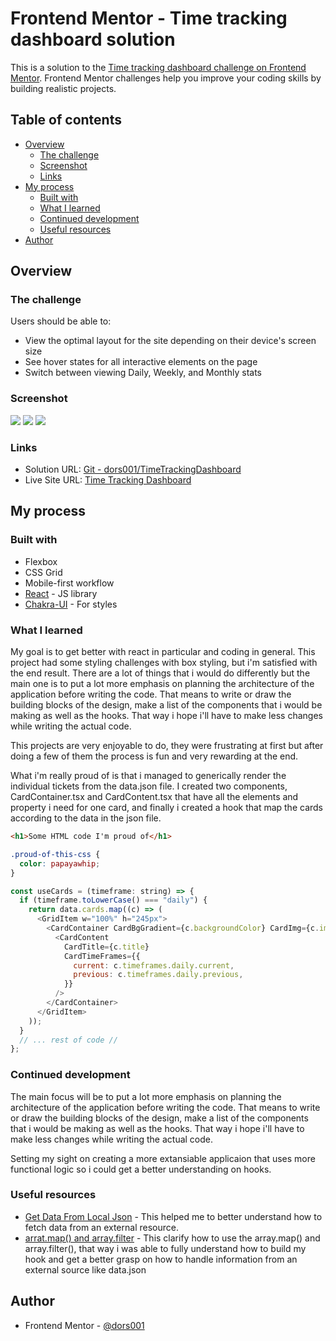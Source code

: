 # Frontend Mentor - Time tracking dashboard solution

This is a solution to the [Time tracking dashboard challenge on Frontend Mentor](https://www.frontendmentor.io/challenges/time-tracking-dashboard-UIQ7167Jw). Frontend Mentor challenges help you improve your coding skills by building realistic projects.

## Table of contents

- [Overview](#overview)
  - [The challenge](#the-challenge)
  - [Screenshot](#screenshot)
  - [Links](#links)
- [My process](#my-process)
  - [Built with](#built-with)
  - [What I learned](#what-i-learned)
  - [Continued development](#continued-development)
  - [Useful resources](#useful-resources)
- [Author](#author)

## Overview

### The challenge

Users should be able to:

- View the optimal layout for the site depending on their device's screen size
- See hover states for all interactive elements on the page
- Switch between viewing Daily, Weekly, and Monthly stats

### Screenshot

![](</Time%20Tracking%20Dashboard/Time%20Tracking%20Dashboard/public/screenshots/TTD-desktop(1440px).png>)
![](</Time%20Tracking%20Dashboard/Time%20Tracking%20Dashboard/public/screenshots/TTD-desktop(1440px)-highlight.png>)
![](/Time%20Tracking%20Dashboard/Time%20Tracking%20Dashboard/public/screenshots/TTD-mobile.png)

### Links

- Solution URL: [Git - dors001/TimeTrackingDashboard](https://github.com/dors001/TimeTrackingDashboard/tree/main/Time%20Tracking%20Dashboard)
- Live Site URL: [Time Tracking Dashboard](https://time-tracking-dashboard-ashen-iota.vercel.app/)

## My process

### Built with

- Flexbox
- CSS Grid
- Mobile-first workflow
- [React](https://reactjs.org/) - JS library
- [Chakra-UI](https://chakra-ui.com/) - For styles

### What I learned

My goal is to get better with react in particular and coding in general.
This project had some styling challenges with box styling, but i'm satisfied with the end result.
There are a lot of things that i would do differently but the main one is to put a lot more emphasis on planning the architecture of the application before writing the code. That means to write or draw the building blocks of the design, make a list of the components that i would be making as well as the hooks.
That way i hope i'll have to make less changes while writing the actual code.

This projects are very enjoyable to do, they were frustrating at first but after doing a few of them the process is fun and very rewarding at the end.

What i'm really proud of is that i managed to generically render the individual tickets from the data.json file. I created two components, CardContainer.tsx and CardContent.tsx that have all the elements and property i need for one card, and finally i created a hook that map the cards according to the data in the json file.

```html
<h1>Some HTML code I'm proud of</h1>
```

```css
.proud-of-this-css {
  color: papayawhip;
}
```

```js
const useCards = (timeframe: string) => {
  if (timeframe.toLowerCase() === "daily") {
    return data.cards.map((c) => (
      <GridItem w="100%" h="245px">
        <CardContainer CardBgGradient={c.backgroundColor} CardImg={c.image}>
          <CardContent
            CardTitle={c.title}
            CardTimeFrames={{
              current: c.timeframes.daily.current,
              previous: c.timeframes.daily.previous,
            }}
          />
        </CardContainer>
      </GridItem>
    ));
  }
  // ... rest of code //
};
```

### Continued development

The main focus will be to put a lot more emphasis on planning the architecture of the application before writing the code. That means to write or draw the building blocks of the design, make a list of the components that i would be making as well as the hooks.
That way i hope i'll have to make less changes while writing the actual code.

Setting my sight on creating a more extansiable applicaion that uses more functional logic so i could get a better understanding on hooks.

### Useful resources

- [Get Data From Local Json](https://marketsplash.com/tutorials/react-js/how-to-fetch-data-from-json-file-in-react-js/#:~:text=JSON%20files%20can%20be%20imported,as%20dynamic%20content%20using%20JSX.) - This helped me to better understand how to fetch data from an external resource.
- [arrat.map() and array.filter](https://www.guvi.in/blog/how-to-render-an-array-of-objects-in-react/#:~:text=The%20most%20popular%20way%20to,help%20with%20debugging%20and%20performance.) - This clarify how to use the array.map() and array.filter(), that way i was able to fully understand how to build my hook and get a better grasp on how to handle information from an external source like data.json

## Author

- Frontend Mentor - [@dors001](https://www.frontendmentor.io/profile/dors001)

